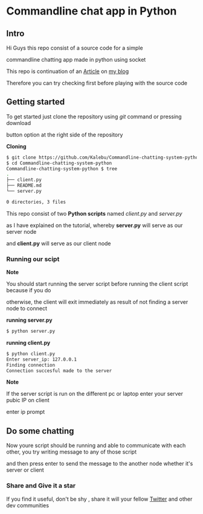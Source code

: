 # Commandline chat app in Python 


## Intro 

Hi Guys this repo consist of a source code for a simple 

commandline chatting app made in python using socket 

This repo is continuation of an [Article](https://kalebujordan.com/chat-application-python/) on [my blog](https://kalebujordan.com/)

Therefore you can try checking first before playing with the source code 


## Getting started 

To get started just clone the repository using *git* command  or pressing download

button option at the right side of the repository

**Cloning**

```bash
$ git clone https://github.com/Kalebu/Commandline-chatting-system-python
$ cd Commandline-chatting-system-python
Commandline-chatting-system-python $ tree
.
├── client.py
├── README.md
└── server.py

0 directories, 3 files
```



This repo consist of two **Python scripts** named *client.py* and *server.py*

as I have explained on the tutorial, whereby **server.py** will serve as our server node 

and **client.py** will serve as our client node 


### Running our scipt 

**Note**

You should start running the server script before running the client script because if you do 

otherwise, the client will exit immediately as result of not finding a server node to connect

**running server.py**

```bash
$ python server.py

```

**running client.py**

```bash
$ python client.py
Enter server_ip: 127.0.0.1
Finding connection
Connection succesful made to the server
```

**Note**

If the server script is run on the different pc or laptop enter your server pubic IP on client 

enter ip prompt 

## Do some chatting 

Now youre script should be running and able to communicate with each other, you try writing message to any of those script

and then press enter to send the message to the another node whether it's server or client 


### Share and Give it a star


If you find it useful, don't be shy , share it will your fellow [Twitter](https://twitter.com/) and other dev communities


